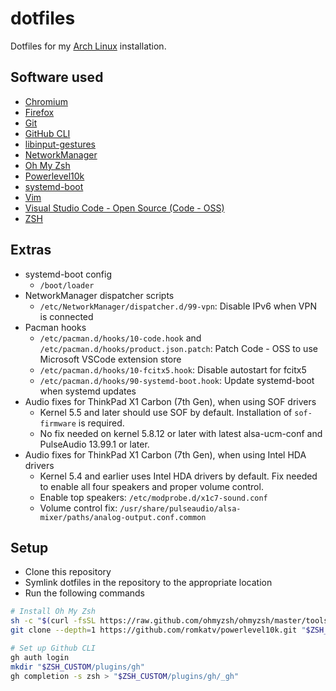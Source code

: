 # dotfiles

Dotfiles for my [Arch Linux](https://www.archlinux.org/) installation.

## Software used

- [Chromium](https://www.chromium.org/Home)
- [Firefox](https://www.mozilla.org/en-US/firefox/new/)
- [Git](https://git-scm.com)
- [GitHub CLI](https://github.com/cli/cli)
- [libinput-gestures](https://github.com/bulletmark/libinput-gestures)
- [NetworkManager](https://gitlab.freedesktop.org/NetworkManager/NetworkManager)
- [Oh My Zsh](https://github.com/ohmyzsh/ohmyzsh)
- [Powerlevel10k](https://github.com/romkatv/powerlevel10k)
- [systemd-boot](https://www.freedesktop.org/wiki/Software/systemd/systemd-boot/)
- [Vim](https://www.vim.org)
- [Visual Studio Code - Open Source (Code - OSS)](https://github.com/microsoft/vscode)
- [ZSH](http://zsh.sourceforge.net/)

## Extras

- systemd-boot config
  - `/boot/loader`
- NetworkManager dispatcher scripts
  - `/etc/NetworkManager/dispatcher.d/99-vpn`: Disable IPv6 when VPN is connected
- Pacman hooks
  - `/etc/pacman.d/hooks/10-code.hook` and `/etc/pacman.d/hooks/product.json.patch`: Patch Code - OSS to use Microsoft VSCode extension store
  - `/etc/pacman.d/hooks/10-fcitx5.hook`: Disable autostart for fcitx5
  - `/etc/pacman.d/hooks/90-systemd-boot.hook`: Update systemd-boot when systemd updates
- Audio fixes for ThinkPad X1 Carbon (7th Gen), when using SOF drivers
  - Kernel 5.5 and later should use SOF by default. Installation of `sof-firmware` is required.
  - No fix needed on kernel 5.8.12 or later with latest alsa-ucm-conf and PulseAudio 13.99.1 or later.
- Audio fixes for ThinkPad X1 Carbon (7th Gen), when using Intel HDA drivers
  - Kernel 5.4 and earlier uses Intel HDA drivers by default. Fix needed to enable all four speakers and proper volume control.
  - Enable top speakers: `/etc/modprobe.d/x1c7-sound.conf`
  - Volume control fix: `/usr/share/pulseaudio/alsa-mixer/paths/analog-output.conf.common`

## Setup

- Clone this repository
- Symlink dotfiles in the repository to the appropriate location
- Run the following commands

```bash
# Install Oh My Zsh
sh -c "$(curl -fsSL https://raw.github.com/ohmyzsh/ohmyzsh/master/tools/install.sh)"
git clone --depth=1 https://github.com/romkatv/powerlevel10k.git "$ZSH_CUSTOM/themes/powerlevel10k"

# Set up Github CLI
gh auth login
mkdir "$ZSH_CUSTOM/plugins/gh"
gh completion -s zsh > "$ZSH_CUSTOM/plugins/gh/_gh"
```
